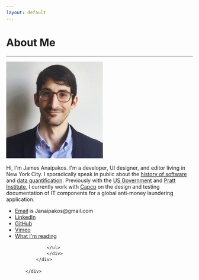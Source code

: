 ```yaml
---
layout: default
---
```

<div class="page-section short" id="works" name="works">
    <div class="container">
        <h1>About Me</h1>
        <hr>
        <div class="row">
          <div class="col-xs-12 col-sm-3 col-md-3 col-lg-3">
                <img class="img-thumbnail" src="images/headshot.jpg" alt="james anaipakos">
            </div>
            <div class="col-xs-12 col-sm-9 col-md-9 col-lg-9">
                    <p>Hi, I'm James Anaipakos. I'm a developer, UI designer, and editor living in New York City. I sporadically speak in public about the <a class="link" href="http://sched.co/2AhK">history of software</a> and <a class="link" href="https://medium.com/@justinhendrix/previewing-nyc-media-lab-s-annual-summit-demo-session-ce5169df964e#.ds4ygjp8o">data quantification</a>. Previously with the <a class="link" href="https://dhs.gov">US Government</a> and <a class="link" href="https://pratt.edu">Pratt Institute</a>, I currently work with <a class="link" href="https://capco.com">Capco</a> on the design and testing documentation of IT components for a global anti-money laundering application.</p>
                    <ul style="text-align: left">
                    <li><a href="mailto:janaipakos@gmail.com" class="link" title="Open email window">Email</a> is Janaipakos@gmail.com</li>
                    <li><a alt="linkedin" href="https://www.linkedin.com/pub/james-anaipakos/48/345/16" class="link" title="LinkedIn- James Anaipakos">LinkedIn </a></li>
                    <li><a alt="linkedin" href="https://github.com/janaipakos" class="link" title="GitHub- James Anaipakos">GitHub </a> </li>
                    <li><a alt="vimeo" href="https://vimeo.com/jamesanaipakos" class="link" title="Vimeo">Vimeo</a></li>
                    <li><a href="https://github.com/janaipakos/reads" class="link" title="What I'm Reading">What I'm reading</a></li>

                </ul>
                </div>
            </div>

        </div>
</div>
